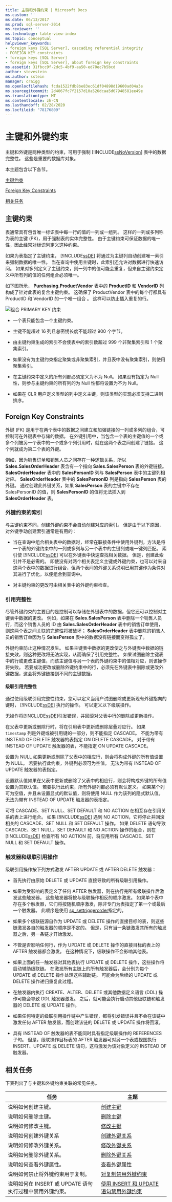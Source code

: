 ```yaml
---
title: 主键和外键约束 | Microsoft Docs
ms.custom: ''
ms.date: 06/13/2017
ms.prod: sql-server-2014
ms.reviewer: ''
ms.technology: table-view-index
ms.topic: conceptual
helpviewer_keywords:
- foreign keys [SQL Server], cascading referential integrity
- FOREIGN KEY constraints
- foreign keys [SQL Server]
- foreign keys [SQL Server], about foreign key constraints
ms.assetid: 31fbcc9f-2dc5-4bf9-aa50-ed70ec7b5bcd
author: stevestein
ms.author: sstein
manager: craigg
ms.openlocfilehash: fcda1522fdb8be83ec61df04898d19600ad04a3e
ms.sourcegitcommit: 2d4067fc7f2157d10a526dcaa5d67948581ee49e
ms.translationtype: MT
ms.contentlocale: zh-CN
ms.lasthandoff: 02/28/2020
ms.locfileid: "78176809"
---
```

# <a name="primary-and-foreign-key-constraints"></a>主键和外键约束
  主键和外键是两种类型的约束，可用于强制 [!INCLUDE[ssNoVersion](../../includes/ssnoversion-md.md)] 表中的数据完整性。 这些是重要的数据库对象。

 本主题包含以下各节。

 [主键约束](../tables/primary-and-foreign-key-constraints.md#PKeys)

 [Foreign Key Constraints](../tables/primary-and-foreign-key-constraints.md#FKeys)

 [相关任务](../tables/primary-and-foreign-key-constraints.md#Tasks)

##  <a name="PKeys"></a> 主键约束
 表通常具有包含唯一标识表中每一行的值的一列或一组列。 这样的一列或多列称为表的主键 (PK)，用于强制表的实体完整性。 由于主键约束可保证数据的唯一性，因此经常对标识列定义这种约束。

 如果为表指定了主键约束， [!INCLUDE[ssDE](../../includes/ssde-md.md)] 将通过为主键列自动创建唯一索引来强制数据的唯一性。 当在查询中使用主键时，此索引还允许对数据进行快速访问。 如果对多列定义了主键约束，则一列中的值可能会重复，但来自主键约束定义中所有列的值的任何组合必须唯一。

 如下图所示， **Purchasing.ProductVendor** 表中的 **ProductID** 和 **VendorID** 列构成了针对此表的复合主键约束。 这确保了 ProductVendor 表中的每个行都具有 ProductID 和 VendorID 的一个唯一组合    。 这样可以防止插入重复的行。

 ![组合 PRIMARY KEY 约束](../../database-engine/media/fund04.gif "组合 PRIMARY KEY 约束")

-   一个表只能包含一个主键约束。

-   主键不能超过 16 列且总密钥长度不能超过 900 个字节。

-   由主键约束生成的索引不会使表中的索引数超过 999 个非聚集索引和 1 个聚集索引。

-   如果没有为主键约束指定聚集或非聚集索引，并且表中没有聚集索引，则使用聚集索引。

-   在主键约束中定义的所有列都必须定义为不为 Null。 如果没有指定为 Null 性，则参与主键约束的所有列的为 Null 性都将设置为不为 Null。

-   如果在 CLR 用户定义类型的列中定义主键，则该类型的实现必须支持二进制排序。

##  <a name="FKeys"></a> Foreign Key Constraints
 外键 (FK) 是用于在两个表中的数据之间建立和加强链接的一列或多列的组合，可控制可在外键表中存储的数据。 在外键引用中，当包含一个表的主键值的一个或多个列被另一个表中的一个或多个列引用时，就在这两个表之间创建了链接。 这个列就成为第二个表的外键。

 例如，因为销售订单和销售人员之间存在一种逻辑关系，所以 **Sales.SalesOrderHeader** 表含有一个指向 **Sales.SalesPerson** 表的外键链接。 **SalesOrderHeader** 表中的 **SalesPersonID** 列与 **SalesPerson** 表中的主键列相对应。 **SalesOrderHeader** 表中的 **SalesPersonID** 列是指向 **SalesPerson** 表的外键。 通过创建此外键关系，如果 **SalesPerson** 表的主键中不存在 SalesPersonID 的值，则 **SalesPersonID** 的值将无法插入到 **SalesOrderHeader** 表。

### <a name="indexes-on-foreign-key-constraints"></a>外键约束的索引
 与主键约束不同，创建外键约束不会自动创建对应的索引。 但是由于以下原因，对外键手动创建索引通常是有用的：

-   当在查询中组合相关表中的数据时，经常在联接条件中使用外键列，方法是将一个表的外键约束中的一列或多列与另一个表中的主键列或唯一键列匹配。 索引使 [!INCLUDE[ssDE](../../includes/ssde-md.md)] 可以在外键表中快速查找相关数据。 但是，创建此索引并不是必需的。 即使没有对两个相关表定义主键或外键约束，也可以对来自这两个表中的数据进行组合，但两个表间的外键关系说明已用其键作为条件对其进行了优化，以便组合到查询中。

-   对主键约束的更改可由相关表中的外键约束检查。

### <a name="referential-integrity"></a>引用完整性
 尽管外键约束的主要目的是控制可以存储在外键表中的数据，但它还可以控制对主键表中数据的更改。 例如，如果在 **Sales.SalesPerson** 表中删除一个销售人员行，而这个销售人员的 ID 由 **Sales.SalesOrderHeader** 表中的销售订单使用，则这两个表之间关联的完整性将被破坏； **SalesOrderHeader** 表中删除的销售人员的销售订单因为与 **SalesPerson** 表中的数据没有链接而变得孤立了。

 外键约束防止这种情况发生。 如果主键表中数据的更改使之与外键表中数据的链接失效，则这种更改将无法实现，从而确保了引用完整性。 如果试图删除主键表中的行或更改主键值，而该主键值与另一个表的外键约束中的值相对应，则该操作将失败。 若要成功更改或删除外键约束中的行，必须先在外键表中删除或更改外键数据，这会将外键链接到不同的主键数据。

#### <a name="cascading-referential-integrity"></a>级联引用完整性
 通过使用级联引用完整性约束，您可以定义当用户试图删除或更新现有外键指向的键时， [!INCLUDE[ssDE](../../includes/ssde-md.md)] 执行的操作。 可以定义以下级联操作。

 无操作将[!INCLUDE[ssDE](../../includes/ssde-md.md)]引发错误，并回滚对父表中行的删除或更新操作。

 在父表中更新或删除行时，将在引用表中更新或删除层叠对应行。 如果 `timestamp` 列是外键或被引用键的一部分，则不能指定 CASCADE。 不能为带有 INSTEAD OF DELETE 触发器的表指定 ON DELETE CASCADE。 对于带有 INSTEAD OF UPDATE 触发器的表，不能指定 ON UPDATE CASCADE。

 设置为 NULL 如果更新或删除了父表中的相应行，则会将构成外键的所有值设置为 NULL。 若要执行此约束，外键列必须可为空值。 无法为带有 INSTEAD OF UPDATE 触发器的表指定。

 设置默认值如果在父表中更新或删除了父表中的相应行，则会将构成外键的所有值设置为其默认值。 若要执行此约束，所有外键列都必须有默认定义。 如果某个列可为空值，并且未设置显式的默认值，则将使用 NULL 作为该列的隐式默认值。 无法为带有 INSTEAD OF UPDATE 触发器的表指定。

 可将 CASCADE、SET NULL、SET DEFAULT 和 NO ACTION 在相互存在引用关系的表上进行组合。 如果 [!INCLUDE[ssDE](../../includes/ssde-md.md)] 遇到 NO ACTION，它将停止并回滚相关的 CASCADE、SET NULL 和 SET DEFAULT 操作。 如果 DELETE 语句导致 CASCADE、SET NULL、SET DEFAULT 和 NO ACTION 操作的组合，则在 [!INCLUDE[ssDE](../../includes/ssde-md.md)] 检查所有 NO ACTION 前，将应用所有 CASCADE、SET NULL 和 SET DEFAULT 操作。

### <a name="triggers-and-cascading-referential-actions"></a>触发器和级联引用操作
 级联引用操作按下列方式激发 AFTER UPDATE 或 AFTER DELETE 触发器：

-   首先执行由原始 DELETE 或 UPDATE 直接导致的所有级联引用操作。

-   如果为受影响的表定义了任何 AFTER 触发器，则在执行完所有级联操作后激发这些触发器。 这些触发器将按与级联操作相反的顺序激发。 如果单个表中存在多个触发器，它们将按随机顺序激发，除非专门为表指定了第一个或最后一个触发器。 此顺序是使用 [sp_settriggerorder](/sql/relational-databases/system-stored-procedures/sp-settriggerorder-transact-sql)指定的。

-   如果多个级联链源自作为 UPDATE 或 DELETE 操作的直接目标的表，则这些链激发各自的触发器的顺序是不定的。 但是，只有当一条链激发其所有的触发器之后，另一条链才开始激发。

-   不管是否影响任何行，作为 UPDATE 或 DELETE 操作的直接目标的表上的 AFTER 触发器都会激发。 在这种情况下，级联操作不会影响其他表。

-   如果上面的任一触发器对其他表执行 UPDATE 或 DELETE 操作，这些操作将启动辅助级联链。 在激发所有主链上的所有触发器后，会分别为每个 UPDATE 或 DELETE 操作处理这些辅助链。 可能会为后续的 UPDATE 或 DELETE 操作递归重复此过程。

-   在触发器内执行 CREATE、ALTER、DELETE 或其他数据定义语言 (DDL) 操作可能会导致 DDL 触发器激发。 之后，就可能会执行启动其他级联链和触发器的 DELETE 或 UPDATE 操作。

-   如果任何特定的级联引用操作链中产生错误，都将引发错误并且不会在该链中激发任何 AFTER 触发器，而创建该链的 DELETE 或 UPDATE 操作将回滚。

-   具有 INSTEAD OF 触发器的表不能同时具有指定级联操作的 REFERENCES 子句。 但是，级联操作目标表的 AFTER 触发器可对另一个表或视图执行 INSERT、UPDATE 或 DELETE 语句，这将激发为该对象定义的 INSTEAD OF 触发器。

##  <a name="Tasks"></a> 相关任务
 下表列出了与主键和外键约束关联的常见任务。

|任务|主题|
|----------|-----------|
|说明如何创建主键。|[创建主键](../tables/create-primary-keys.md)|
|说明如何删除主键。|[删除主键](../tables/delete-primary-keys.md)|
|说明如何修改主键。|[修改主键](../tables/modify-primary-keys.md)|
|说明如何创建外键关系|[创建外键关系](../tables/create-foreign-key-relationships.md)|
|说明如何修改外键关系。|[修改外键关系](../tables/modify-foreign-key-relationships.md)|
|说明如何删除外键关系。|[删除外键关系](../tables/delete-foreign-key-relationships.md)|
|说明如何查看外键属性。|[查看外键属性](../tables/view-foreign-key-properties.md)|
|说明如何禁止将外键约束用于复制。|[对复制禁用外键约束](../tables/disable-foreign-key-constraints-for-replication.md)|
|说明如何在 INSERT 或 UPDATE 语句执行过程中禁用外键约束。|[使用 INSERT 和 UPDATE 语句禁用外键约束](../tables/disable-foreign-key-constraints-with-insert-and-update-statements.md)|


